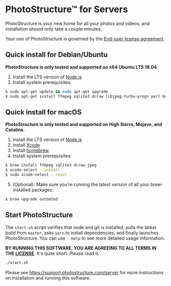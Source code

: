 # PhotoStructure™ for Servers

PhotoStructure is your new home for all your photos and videos, and installation
should only take a couple minutes.

Your use of PhotoStructure is governed by the [End-user license agreement](./LICENSE.md).

## Quick install for Debian/Ubuntu

**PhotoStructure is only tested and supported on x64 Ubuntu LTS 18.04.**

1. Install the LTS version of [Node.js](https://nodejs.org)
2. Install system prerequisites:

```sh
$ sudo apt-get update && sudo apt-get upgrade
$ sudo apt-get install ffmpeg sqlite3 dcraw libjpeg-turbo-progs perl build-essential python2.7-dev
```

## Quick install for macOS

**PhotoStructure is only tested and supported on High Sierra, Mojave, and Catalina.**

1. Install the LTS version of [Node.js](https://nodejs.org)
2. Install [Xcode](https://developer.apple.com/xcode/download/)
3. Install [homebrew](https://brew.sh/)
4. Install system prerequisites:

```sh
$ brew install ffmpeg sqlite3 dcraw jpeg
$ xcode-select --install
$ sudo xcode-select --reset
```

5. (Optional): Make sure you're running the latest version of all your
   brew-installed packages:

```sh
$ brew upgrade outdated
```

## Start PhotoStructure

The `start.sh` script verifies that node and git is installed, pulls the latest
build from `master`, asks `yarn` to install dependencies, and finally launches
PhotoStructure. You can use `--help` to see more detailed usage information.

**BY RUNNING THIS SOFTWARE, YOU ARE AGREEING TO ALL TERMS IN THE [LICENSE](./LICENSE.md)**. It's quite short. Please read it.

```sh
./start.sh
```

Please see <https://support.photostructure.com/server> for more
instructions on installation and running this software.
